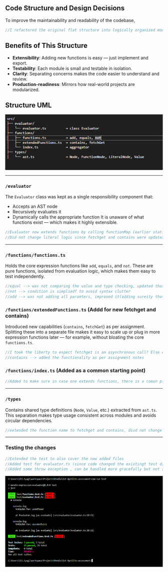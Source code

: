 ## Code Structure and Design Decisions

To improve the maintainability and readability of the codebase, 
```js
//I refactored the original flat structure into logically organized modules
```

## Benefits of This Structure

- **Extensibility**: Adding new functions is easy — just implement and export.
- **Testability**: Each module is small and testable in isolation.
- **Clarity**: Separating concerns makes the code easier to understand and review.
- **Production-readiness**: Mirrors how real-world projects are modularized.

## Structure UML
![UML Repo](doc\package_structures.PNG)

---

### `/evaluator`
The `Evaluator` class was kept as a single responsibility component that:
- Accepts an AST node
- Recursively evaluates it
- Dynamically calls the appropriate function
It is unaware of what functions exist — which makes it highly extensible.

```js
//Evaluator now extends functions by calling functionMap (earlier static calls were a hassle to maintain)
//Did not change literal logic since fetchget and contains were updates to fcuntions and adding functionMap made more sense
```
---
### `/functions/functions.ts`
Holds the core expression functions like `add`, `equals`, and `not`. These are pure functions, isolated from evaluation logic, which makes them easy to test independently.
```js
//equal --> was not comparing the value and type checking, updated that
//not --> condition is simpliedf to avoid syntax clutter
//add --> was not adding all paramters, improved it(adding sureity that sum is always a number)
```

### `/functions/extendedFunctions.ts` (Addd for new fetchget and contains)
Introduced new capabilities (`contains`, `fetchGet`) as per assignment. Splitting these into a separate file makes it easy to scale up or plug in more expression functions later — for example, without bloating the core `functions.ts`.

```js
//I took the liberty to expect fetchget is an asynchronous call? Else could be Busy-Wait Scenarion? My experience here is limited in typescript so assumed async.
//contains --> added the functionality as per assignment notes
```

### `/functions/index.ts` (Added as a common starting point)
```js
//Added to make sure in case one extends functions, there is a comon place to call all functions or remove
```
---
### `/types`
Contains shared type definitions (`Node`, `Value`, etc.) extracted from `ast.ts`. This separation makes type usage consistent across modules and avoids circular dependencies.

```js
//extended the function name to fetchget and contains, diud not change much here (can discuss more with team)
```
---
### Testing the changes
```js
//Extended the test to also cover the new added files
//Added test for evaluator.ts (since code changed the existingt test did not make much sense)
//Added some throw exception , can be handled more gracefully but not sure (can discuss with team)
```
![UML Repo](doc\Testing.PNG)

